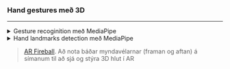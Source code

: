 ### Hand gestures með 3D

---

<details>
<summary>Gesture recoginition með MediaPipe</summary>

<br>


Vor 2024 
- [Emil](https://gunnarthorunnarson.github.io/FORR3FV05EU/v24/v5/Emil)
- [Hróar](https://gunnarthorunnarson.github.io/FORR3FV05EU/v24/v5/Hroar)
- [Jökull](https://gunnarthorunnarson.github.io/FORR3FV05EU/v24/v5/Jokull)
- [Þorvaldur Breki](https://gunnarthorunnarson.github.io/FORR3FV05EU/v24/v5/ThorvaldurBreki)
- [Þorvaldur Daði](https://gunnarthorunnarson.github.io/FORR3FV05EU/v24/v5/ThorvaldurDadi)

Haust 2023
- Björn, [3D](https://bjornthor21.github.io/verk4-vidmot/3dObject.html) 
- Gísli, [hand](https://gunnarthorunnarson.github.io/FORR3FV05EU/h23/v4/Gisli/HandGestureCube/index.html) 
- Héðinn, [hand](https://gunnarthorunnarson.github.io/FORR3FV05EU/h23/v4/Hedinn/Lidur2.html)
- Valdas, [hand](https://gunnarthorunnarson.github.io/FORR3FV05EU/h23/v4/Valdas/2_verkefni_index.html)
- Þorgeir, [hand](https://gunnarthorunnarson.github.io/FORR3FV05EU/h23/v4/Þorgeir/seinni/index.html)
- Tumi, [hand](https://gunnarthorunnarson.github.io/FORR3FV05EU/h23/v4/Tumi/part2/part2/main.html)


<!--
#### Annað:
- Bjarni (React + mediapipe), [hand](https://bjarni123.github.io/Vidmotsforritun_verkefni4/)  
- Andrés (Tenserflow + handpose), [hand](https://gunnarthorunnarson.github.io/FORR3FV05EU/h23/v4/Andres/Hand/index.html) 
-->

</details>
<details>
<summary>Hand landmarks detection með MediaPipe</summary>

- [Kristofer](https://gunnarthorunnarson.github.io/FORR3FV05EU/h23/v4/Kristofer/Part2-Kristófer/index.html)  _Haust 2023_
- [Emil](https://gunnarthorunnarson.github.io/FORR3FV05EU/v24/v5/Emil/verk_5_lidur2.html) _Vor 2024_

<!-- [Davíð](https://gunnarthorunnarson.github.io/FORR3FV05EU/v24/v5/David) -->

</details>

> [AR Fireball](https://github.com/bjornthor21/verk5-vidmot/blob/main/README.md#ar-fireball). Að nota báðar myndavélarnar (framan og aftan) á símanum til að sjá og stýra 3D hlut í AR
